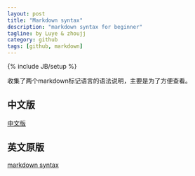 ```yaml
---
layout: post
title: "Markdown syntax"
description: "markdown syntax for beginner"
tagline: by Luye & zhoujj
category: github
tags: [github, markdown]
---
```

{% include JB/setup %}

收集了两个markdown标记语言的语法说明，主要是为了方便查看。

<!--more-->


## 中文版

[中文版](http://wowubuntu.com/markdown/index.html)

## 英文原版

[markdown syntax](http://daringfireball.net/projects/markdown/syntax)


